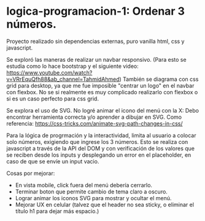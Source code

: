 # logica-programacion-1: Ordenar 3 números.

Proyecto realizado sin dependencias externas, puro vanilla html, css y javascript.

Se exploró las maneras de realizar un navbar responsivo. (Para esto se estudia como lo hace bootstrap y el siguiente video: https://www.youtube.com/watch?v=VRrEquQfh88&ab_channel=TahmidAhmed) También se diagrama con css grid para desktop, ya que me fue imposible "centrar un logo" en el navbar con flexbox. No se si realmente es muy complicado realizarlo con flexbox o si es un caso perfecto para css grid.

Se explora el uso de SVG. No logré animar el icono del menú con la X: Debo encontrar herramienta correcta y/o aprender a dibujar en SVG.
Como referencia: https://css-tricks.com/animate-svg-path-changes-in-css/

Para la lógica de progrmación y la interactividad, limita al usuario a colocar solo números, exigiendo que ingrese los 3 números. Esto se realiza con javascript a través de la API del DOM y con verificación de los valores que se reciben desde los inputs y desplegando un error en el placeholder, en caso de que se envíe un input vacio.

Cosas por mejorar: 
* En vista mobile, click fuera del menú debería cerrarlo.
* Terminar boton que permite cambio de tema claro a oscuro.
* Lograr animar los iconos SVG para mostrar y ocultar el menú.
* Mejorar UX en celular (talvez que el header no sea sticky, o eliminar el título h1 para dejar más espacio.)
